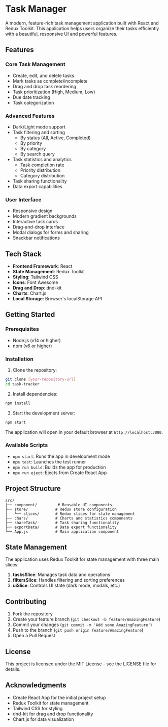 # Task Manager

A modern, feature-rich task management application built with React and Redux Toolkit. This application helps users organize their tasks efficiently with a beautiful, responsive UI and powerful features.

## Features

### Core Task Management
- Create, edit, and delete tasks
- Mark tasks as complete/incomplete
- Drag and drop task reordering
- Task prioritization (High, Medium, Low)
- Due date tracking
- Task categorization

### Advanced Features
- Dark/Light mode support
- Task filtering and sorting
  - By status (All, Active, Completed)
  - By priority
  - By category
  - By search query
- Task statistics and analytics
  - Task completion rate
  - Priority distribution
  - Category distribution
- Task sharing functionality
- Data export capabilities

### User Interface
- Responsive design
- Modern gradient backgrounds
- Interactive task cards
- Drag-and-drop interface
- Modal dialogs for forms and sharing
- Snackbar notifications

## Tech Stack

- **Frontend Framework**: React
- **State Management**: Redux Toolkit
- **Styling**: Tailwind CSS
- **Icons**: Font Awesome
- **Drag and Drop**: dnd-kit
- **Charts**: Chart.js
- **Local Storage**: Browser's localStorage API

## Getting Started

### Prerequisites

- Node.js (v14 or higher)
- npm (v6 or higher)

### Installation

1. Clone the repository:
```bash
git clone [your-repository-url]
cd task-tracker
```

2. Install dependencies:
```bash
npm install
```

3. Start the development server:
```bash
npm start
```

The application will open in your default browser at `http://localhost:3000`.

### Available Scripts

- `npm start`: Runs the app in development mode
- `npm test`: Launches the test runner
- `npm run build`: Builds the app for production
- `npm run eject`: Ejects from Create React App

## Project Structure

```
src/
├── component/         # Reusable UI components
├── store/            # Redux store configuration
│   └── slices/       # Redux slices for state management
├── chars/            # Charts and statistics components
├── shareTask/        # Task sharing functionality
├── exportData/       # Data export functionality
└── App.js            # Main application component
```

## State Management

The application uses Redux Toolkit for state management with three main slices:

1. **tasksSlice**: Manages task data and operations
2. **filtersSlice**: Handles filtering and sorting preferences
3. **uiSlice**: Controls UI state (dark mode, modals, etc.)

## Contributing

1. Fork the repository
2. Create your feature branch (`git checkout -b feature/AmazingFeature`)
3. Commit your changes (`git commit -m 'Add some AmazingFeature'`)
4. Push to the branch (`git push origin feature/AmazingFeature`)
5. Open a Pull Request

## License

This project is licensed under the MIT License - see the LICENSE file for details.

## Acknowledgments

- Create React App for the initial project setup
- Redux Toolkit for state management
- Tailwind CSS for styling
- dnd-kit for drag and drop functionality
- Chart.js for data visualization
